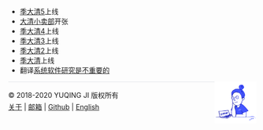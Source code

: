 - [季大清5](https://sticker.weixin.qq.com/cgi-bin/mmemoticon-bin/emoticonview?oper=single&t=shop/detail&productid=aL2PCfwK/89qO7sF6/+I+UDhfwEjhec2ZNvdnLLJRd/OdNMh6xnQ1z5Rivoa/sn7bB/6fXTof73FG1zodTqvIKQD95Ggf8Rla3omqju1yuyA=)上线
- [大清小卖部](https://shop344285165.taobao.com/)开张
- [季大清4](https://sticker.weixin.qq.com/cgi-bin/mmemoticon-bin/emoticonview?oper=single&t=shop/detail&productid=aL2PCfwK/89qO7sF6/+I+UDhfwEjhec2ZNvdnLLJRd/PX2LtvCdXZBu/NU1cPT0Rgv6308HpqldOTbWIICY6xdpdn5CcaN1nwezkW5tlaAiE=)上线
- [季大清3](https://sticker.weixin.qq.com/cgi-bin/mmemoticon-bin/emoticonview?oper=single&t=shop/detail&productid=aL2PCfwK/89qO7sF6/+I+UDhfwEjhec2ZNvdnLLJRd/NF9BOEWXj6sfg+j8bXZRmXSvC36K7iKRJ5RgL46lpTB4jJSIw6MJo1Ni8QAYIqlrw=)上线
- [季大清2](https://sticker.weixin.qq.com/cgi-bin/mmemoticon-bin/emoticonview?oper=single&t=shop/detail&productid=aL2PCfwK/89qO7sF6/+I+UDhfwEjhec2ZNvdnLLJRd/P5t1FSuj3nXeDug+3JVKubJovU5YiLcpmJlfnLtHt+EKBwCSJNcF+lFNPporb3kug=)上线
- [季大清](https://sticker.weixin.qq.com/cgi-bin/mmemoticon-bin/emoticonview?oper=single&t=shop/detail&productid=aL2PCfwK/89qO7sF6/+I+UDhfwEjhec2ZNvdnLLJRd/O/7/rvI2RmK6tbBBlfHMhij4gmBo98iteAEX0zCHsvjfSmnSYe2VPmh+T3hM8cWr8=)上线
- 翻译[系统软件研究是不重要的](./2020/03/22/utah2000.md)

<div><a href="https://gniquyij.github.io/daily"><img src="https://github.com/gniquyij/gniquyij.github.io/blob/master/avatar.png?raw=true" style="float:right;width:85px;height:85px"/></a></div><div style="border-top:1px solid #e1e4e8;padding-top:16px"></div>
<div>© 2018-2020 YUQING JI 版权所有</div>
<div style="padding-top:0.3em"><a href="https://gniquyij.github.io/en/about">关于</a> | <a href="mailto:yuqing.ji@outlook.com">邮箱</a> | <a href="https://github.com/gniquyij">Github</a> | <a href="https://gniquyij.github.io/">English</a></div>